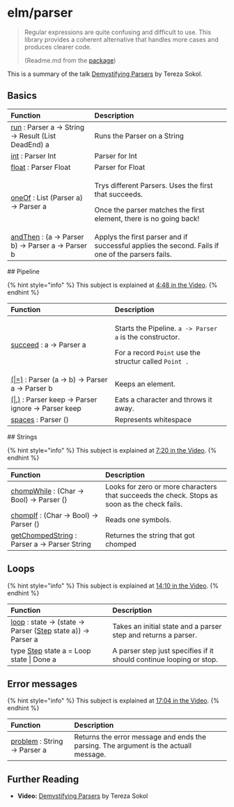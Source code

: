 # elm/parser

> Regular expressions are quite confusing and difficult to use. This library provides a coherent alternative that handles more cases and produces clearer code.
>
> \(Readme.md from the [package](https://package.elm-lang.org/packages/elm/parser/latest/)\)

This is a summary of the talk [Demystifying Parsers](https://www.youtube.com/watch?v=M9ulswr1z0E) by Tereza Sokol.

## Basics

<table>
  <thead>
    <tr>
      <th style="text-align:left">Function</th>
      <th style="text-align:left">Description</th>
    </tr>
  </thead>
  <tbody>
    <tr>
      <td style="text-align:left"> <a href="https://package.elm-lang.org/packages/elm/parser/latest/Parser#run">run</a> :
        Parser a -&gt; String -&gt; Result (List DeadEnd) a</td>
      <td style="text-align:left">Runs the Parser on a String</td>
    </tr>
    <tr>
      <td style="text-align:left"> <a href="https://package.elm-lang.org/packages/elm/parser/latest/Parser#int">int</a> :
        Parser Int</td>
      <td style="text-align:left">Parser for Int</td>
    </tr>
    <tr>
      <td style="text-align:left"> <a href="https://package.elm-lang.org/packages/elm/parser/latest/Parser#float">float</a> :
        Parser Float</td>
      <td style="text-align:left">Parser for Float</td>
    </tr>
    <tr>
      <td style="text-align:left"> <a href="https://package.elm-lang.org/packages/elm/parser/latest/Parser#oneOf">oneOf</a> :
        List (Parser a) -&gt; Parser a</td>
      <td style="text-align:left">
        <p>Trys different Parsers. Uses the first that succeeds.</p>
        <p>Once the parser matches the first element, there is no going back!</p>
      </td>
    </tr>
    <tr>
      <td style="text-align:left"> <a href="https://package.elm-lang.org/packages/elm/parser/latest/Parser#andThen">andThen</a> :
        (a -&gt; Parser b) -&gt; Parser a -&gt; Parser b</td>
      <td style="text-align:left">Applys the first parser and if successful applies the second. Fails if
        one of the parsers fails.</td>
    </tr>
  </tbody>
</table>## Pipeline

{% hint style="info" %}
This subject is explained at [4:48 in the Video](https://youtu.be/M9ulswr1z0E?t=288).
{% endhint %}

<table>
  <thead>
    <tr>
      <th style="text-align:left">Function</th>
      <th style="text-align:left">Description</th>
    </tr>
  </thead>
  <tbody>
    <tr>
      <td style="text-align:left"> <a href="https://package.elm-lang.org/packages/elm/parser/latest/Parser#succeed">succeed</a> :
        a -&gt; Parser a</td>
      <td style="text-align:left">
        <p>Starts the Pipeline. <code>a -&gt; Parser a</code> is the constructor.</p>
        <p>For a record <code>Point</code> use the structur called <code>Point .</code>
        </p>
      </td>
    </tr>
    <tr>
      <td style="text-align:left"> <a href="https://package.elm-lang.org/packages/elm/parser/latest/Parser#(|=)">(|=)</a> :
        Parser (a -&gt; b) -&gt; Parser a -&gt; Parser b</td>
      <td style="text-align:left">Keeps an element.</td>
    </tr>
    <tr>
      <td style="text-align:left"> <a href="https://package.elm-lang.org/packages/elm/parser/latest/Parser#(|.)">(|.)</a> :
        Parser keep -&gt; Parser ignore -&gt; Parser keep</td>
      <td style="text-align:left">Eats a character and throws it away.</td>
    </tr>
    <tr>
      <td style="text-align:left"> <a href="https://package.elm-lang.org/packages/elm/parser/latest/Parser#spaces">spaces</a> :
        Parser ()</td>
      <td style="text-align:left">Represents whitespace</td>
    </tr>
  </tbody>
</table>## Strings

{% hint style="info" %}
This subject is explained at [7:20 in the Video](https://youtu.be/M9ulswr1z0E?t=440).
{% endhint %}

| Function | Description |
| :--- | :--- |
|  [chompWhile](https://package.elm-lang.org/packages/elm/parser/latest/Parser#chompWhile) : \(Char -&gt; Bool\) -&gt; Parser \(\) | Looks for zero or more characters that succeeds the check. Stops as soon as the check fails. |
|  [chompIf](https://package.elm-lang.org/packages/elm/parser/latest/Parser#chompIf) : \(Char -&gt; Bool\) -&gt; Parser \(\) | Reads one symbols. |
|  [getChompedString](https://package.elm-lang.org/packages/elm/parser/latest/Parser#getChompedString) : Parser a -&gt; Parser String | Returnes the string that got chomped |

## Loops

{% hint style="info" %}
This subject is explained at [14:10 in the Video](https://youtu.be/M9ulswr1z0E?t=440).
{% endhint %}

| Function | Description |
| :--- | :--- |
|  [loop](https://package.elm-lang.org/packages/elm/parser/latest/Parser#loop) : state -&gt; \(state -&gt; Parser \([Step](https://package.elm-lang.org/packages/elm/parser/latest/Parser#Step) state a\)\) -&gt; Parser a | Takes an initial state and a parser step and returns a parser.  |
| type [Step](https://package.elm-lang.org/packages/elm/parser/latest/Parser#Step) state a = Loop state \| Done a | A parser step just specifies if it should continue looping or stop. |

## Error messages

{% hint style="info" %}
This subject is explained at [17:04 in the Video](https://youtu.be/M9ulswr1z0E?t=1024).
{% endhint %}

| Function | Description |
| :--- | :--- |
|  [problem](https://package.elm-lang.org/packages/elm/parser/latest/Parser#problem) : String -&gt; Parser a | Returns the error message and ends the parsing. The argument is the actuall message. |

## Further Reading

* **Video:** [Demystifying Parsers](https://www.youtube.com/watch?v=M9ulswr1z0E) by Tereza Sokol

